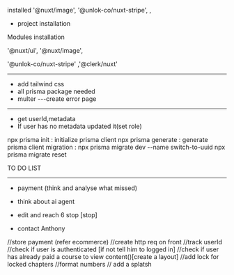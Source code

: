 installed
 '@nuxt/image',
    '@unlok-co/nuxt-stripe',
,

- project installation

Modules installation

'@nuxt/ui',
'@nuxt/image',

'@unlok-co/nuxt-stripe'
,'@clerk/nuxt'

----------------------------
- add tailwind css
- all prisma package needed
- multer
---create error page

---------------------------------------------------------
- get userId,metadata
- If user has no metadata updated it(set role)















 npx prisma init : initialize prisma client
 npx prisma generate : generate prisma client
 migration : npx prisma migrate dev --name switch-to-uuid
npx prisma migrate reset




TO DO LIST
_______________

- payment (think and analyse what missed)
- think about ai agent

- edit and reach 6 stop [stop]


- contact Anthony



//store payment (refer ecommerce)
//create http req on front
//track userId
//check if user is authenticated [if not tell him to logged in]
//check if user has already paid a course to view content()[create a layout]
//add lock for locked chapters
//format numbers
// add a splatsh 
